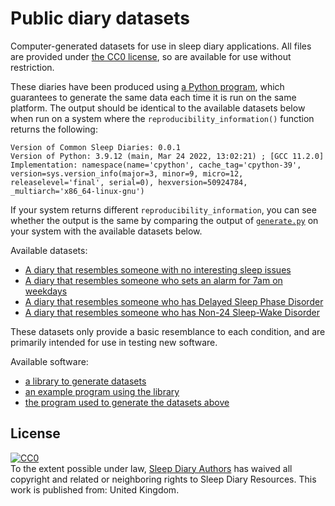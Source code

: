 # Public diary datasets

Computer-generated datasets for use in sleep diary applications.  All files are provided under [the CC0 license](https://creativecommons.org/share-your-work/public-domain/cc0/), so are available for use without restriction.

These diaries have been produced using [a Python program](generate.py), which guarantees to generate the same data each time it is run on the same platform.  The output should be identical to the available datasets below when run on a system where the `reproducibility_information()` function returns the following:

```
Version of Common Sleep Diaries: 0.0.1
Version of Python: 3.9.12 (main, Mar 24 2022, 13:02:21) ; [GCC 11.2.0]
Implementation: namespace(name='cpython', cache_tag='cpython-39', version=sys.version_info(major=3, minor=9, micro=12, releaselevel='final', serial=0), hexversion=50924784, _multiarch='x86_64-linux-gnu')
```

If your system returns different `reproducibility_information`, you can see whether the output is the same by comparing the output of [`generate.py`](generate.py) on your system with the available datasets below.

Available datasets:

* [A diary that resembles someone with no interesting sleep issues](simple.csv)
* [A diary that resembles someone who sets an alarm for 7am on weekdays](weekday_alarm.csv)
* [A diary that resembles someone who has Delayed Sleep Phase Disorder](dspd.csv)
* [A diary that resembles someone who has Non-24 Sleep-Wake Disorder](non24.csv)

These datasets only provide a basic resemblance to each condition, and are primarily intended for use in testing new software.

Available software:

* [a library to generate datasets](common_sleep_diaries.py)
* [an example program using the library](example.py)
* [the program used to generate the datasets above](generate.py)

## License

<p xmlns:dct="http://purl.org/dc/terms/" xmlns:vcard="http://www.w3.org/2001/vcard-rdf/3.0#">
  <a rel="license"
     href="http://creativecommons.org/publicdomain/zero/1.0/">
    <img src="http://i.creativecommons.org/p/zero/1.0/88x31.png" style="border-style: none;" alt="CC0" />
  </a>
  <br />
  To the extent possible under law,
  <a rel="dct:publisher"
     href="https://sleepdiary.github.io/resources/">
    <span property="dct:title">Sleep Diary Authors</span></a>
  has waived all copyright and related or neighboring rights to
  <span property="dct:title">Sleep Diary Resources</span>.
This work is published from:
<span property="vcard:Country" datatype="dct:ISO3166"
      content="GB" about="https://sleepdiary.github.io/resources/">
  United Kingdom</span>.
</p>